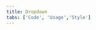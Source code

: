 ```yaml
---
title: Dropdown
tabs: ['Code', 'Usage','Style']
---
```







<ComponentCode
    name="Dropdown"
    component="dropdown" 
    variation="dropdown"
    experimental="true"
    hasReactVersion="true"
    >
</ComponentCode>
<ComponentCode
    name="Dropdown (Up)"
    component="dropdown" 
    variation="dropdown--up"
    codepen="eeGYvQ"
    experimental="true"
    hasReactVersion="true"
    >
</ComponentCode>
<component-react
    name="Multi select"
    component="MultiSelect"
    variation="MultiSelect"
    experimental="true"
    >
</component-react>
<component-react 
    name="Filterable multi select"
    component="MultiSelect"
    variation="MultiSelect.Filterable"
    experimental="true"
    >
</component-react>
<component-react 
    name="Inline multi select"
    component="MultiSelect"
    variation="MultiSelect.Inline"
    experimental="true"
    >
</component-react>
<component-react
    name="Combo box"
    component="ComboBox"
    experimental="true"
    >
</component-react>

<ComponentDocs component="dropdown" experimental="true"></ComponentDocs>
